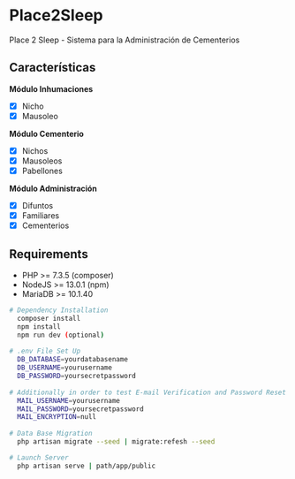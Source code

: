 # Place2Sleep

Place 2 Sleep - Sistema para la Administración de Cementerios

## Características

**Módulo Inhumaciones**
- [x] Nicho
- [x] Mausoleo

**Módulo Cementerio**
- [x] Nichos
- [x] Mausoleos
- [x] Pabellones

**Módulo Administración**
- [x] Difuntos
- [x] Familiares
- [x] Cementerios

## Requirements

- PHP >= 7.3.5 (composer)
- NodeJS >= 13.0.1 (npm)
- MariaDB >= 10.1.40

``` bash
# Dependency Installation
  composer install
  npm install
  npm run dev (optional)
  
# .env File Set Up
  DB_DATABASE=yourdatabasename
  DB_USERNAME=yourusername
  DB_PASSWORD=yoursecretpassword
  
# Additionally in order to test E-mail Verification and Password Reset
  MAIL_USERNAME=yourusername
  MAIL_PASSWORD=yoursecretpassword
  MAIL_ENCRYPTION=null
  
# Data Base Migration
  php artisan migrate --seed | migrate:refesh --seed

# Launch Server
  php artisan serve | path/app/public
  
```